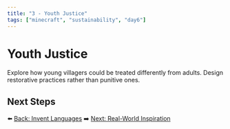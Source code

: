 ```yaml
---
title: "3 - Youth Justice"
tags: ["minecraft", "sustainability", "day6"]
---
```

# Youth Justice

Explore how young villagers could be treated differently from adults. Design restorative practices rather than punitive ones.

## Next Steps

⬅️ [Back: Invent Languages](/sustainability_lab/Day-6/01_languages)
➡️ [Next: Real-World Inspiration](/sustainability_lab/Day-6/03_real_world)
